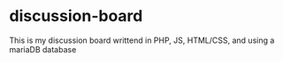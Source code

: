 # discussion-board

This is my discussion board writtend in PHP, JS, HTML/CSS, and using a mariaDB database
